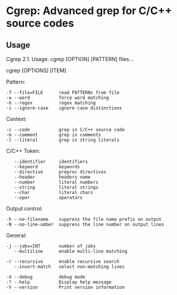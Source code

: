 Cgrep: Advanced grep for C/C++ source codes
===========================================

Usage
-----

Cgrep 2.1. Usage: cgrep [OPTION] [PATTERN] files...

cgrep [OPTIONS] [ITEM]

Pattern:

    -f --file=FILE      read PATTERNs from file
    -w --word           force word matching
    -G --regex          regex matching
    -i --ignore-case    ignore case distinctions

Context:

    -c --code           grep in C/C++ source code
    -m --comment        grep in comments
    -l --literal        grep in string literals

C/C++ Token:

       --identifier     identifiers
       --keyword        keywords
       --directive      preproc directives
       --header         headers name
       --number         literal numbers
       --string         literal strings
       --char           literal chars
       --oper           operators

Output control:

    -h --no-filename    suppress the file name prefix on output
    -N --no-line-umber  suppress the line number on output lines

General:

    -j --jobs=INT       number of jobs
       --multiline      enable multi-line matching

    -r --recursive      enable recursive search
       --invert-match   select non-matching lines

    -d --debug          debug mode
    -? --help           Display help message
    -V --version        Print version information

